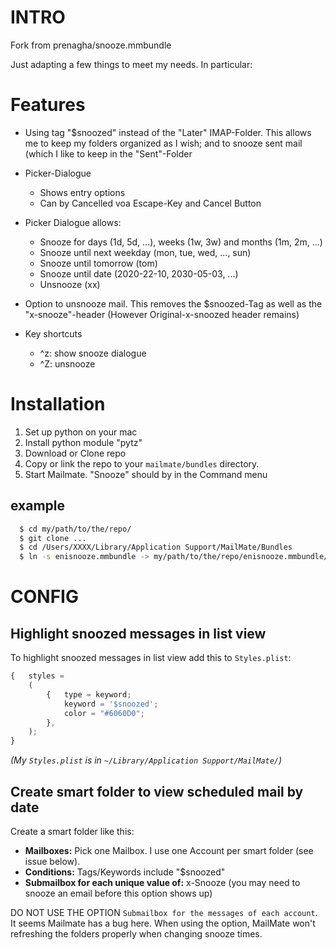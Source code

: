 # INTRO
Fork from prenagha/snooze.mmbundle

Just adapting a few things to meet my needs. In particular:

# Features

* Using tag "$snoozed" instead of the "Later" IMAP-Folder. This allows me to keep my folders organized as I wish; and to snooze sent mail (which I like to keep in the "Sent"-Folder

* Picker-Dialogue 
  * Shows entry options
  * Can by Cancelled voa Escape-Key and Cancel Button

* Picker Dialogue allows:
  * Snooze for days (1d, 5d, ...), weeks (1w, 3w) and months (1m, 2m, ...)
  * Snooze until next weekday (mon, tue, wed, ..., sun)
  * Snooze until tomorrow (tom)
  * Snooze until date (2020-22-10, 2030-05-03, ...)
  * Unsnooze (xx)

* Option to unsnooze mail. This removes the $snoozed-Tag as well as the "x-snooze"-header (However Original-x-snoozed header remains)

* Key shortcuts
  * ^z: show snooze dialogue
  * ^Z: unsnooze

# Installation
1. Set up python on your mac
2. Install python module "pytz"
3. Download or Clone repo
4. Copy or link the repo to your `mailmate/bundles` directory.
5. Start Mailmate. "Snooze" should by in the Command menu

## example
```bash
  $ cd my/path/to/the/repo/
  $ git clone ...
  $ cd /Users/XXXX/Library/Application Support/MailMate/Bundles
  $ ln -s enisnooze.mmbundle -> my/path/to/the/repo/enisnooze.mmbundle/
```

# CONFIG

## Highlight snoozed messages in list view
To highlight snoozed messages in list view add this to `Styles.plist`:
```javascript
{   styles = 
    (
        {   type = keyword;
            keyword = '$snoozed';
            color = "#6060D0";
        },
	);
}
```

*(My `Styles.plist` is in `~/Library/Application Support/MailMate/`)*

## Create smart folder to view scheduled mail by date
Create a smart folder like this:

* **Mailboxes:** Pick one Mailbox. I use one Account per smart folder (see issue below).
* **Conditions:** Tags/Keywords include "$snoozed"
* **Submailbox for each unique value of:** x-Snooze   (you may need to snooze an email before this option shows up)

DO NOT USE THE OPTION `Submailbox for the messages of each account`. 
It seems Mailmate has a bug here. When using the option, MailMate won't refreshing the folders properly when changing snooze times. 



